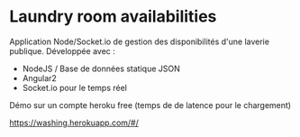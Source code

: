 # Laundry room availabilities

Application Node/Socket.io de gestion des disponibilités d'une laverie publique. Développée avec : 

- NodeJS / Base de données statique JSON
- Angular2
- Socket.io pour le temps réel

Démo sur un compte heroku free (temps de de latence pour le chargement)

https://washing.herokuapp.com/#/
